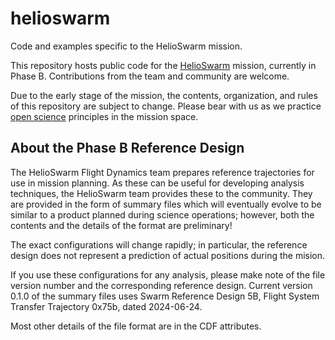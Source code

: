 # helioswarm
Code and examples specific to the HelioSwarm mission.

This repository hosts public code for the
[HelioSwarm](https://eos.unh.edu/helioswarm) mission, currently in
Phase B. Contributions from the team and community are welcome.

Due to the early stage of the mission, the contents, organization, and
rules of this repository are subject to change. Please bear with us as
we practice [open
science](https://nasa.github.io/Transform-to-Open-Science/) principles
in the mission space.

## About the Phase B Reference Design
The HelioSwarm Flight Dynamics team prepares reference trajectories
for use in mission planning. As these can be useful for developing
analysis techniques, the HelioSwarm team provides these to the
community. They are provided in the form of summary files which will
eventually evolve to be similar to a product planned during science
operations; however, both the contents and the details of the format
are preliminary!

The exact configurations will change rapidly; in particular, the
reference design does not represent a prediction of actual positions
during the mision.

If you use these configurations for any analysis, please make note of
the file version number and the corresponding reference
design. Current version 0.1.0 of the summary files uses Swarm
Reference Design 5B, Flight System Transfer Trajectory 0x75b, dated
2024-06-24.

Most other details of the file format are in the CDF attributes.